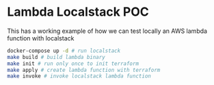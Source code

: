 # Lambda Localstack POC

This has a working example of how we can test locally an AWS lambda function with localstack

```bash
docker-compose up -d # run localstack
make build # build lambda binary
make init # run only once to init terraform
make apply # create lambda function with terraform
make invoke # invoke localstack lambda function
```
